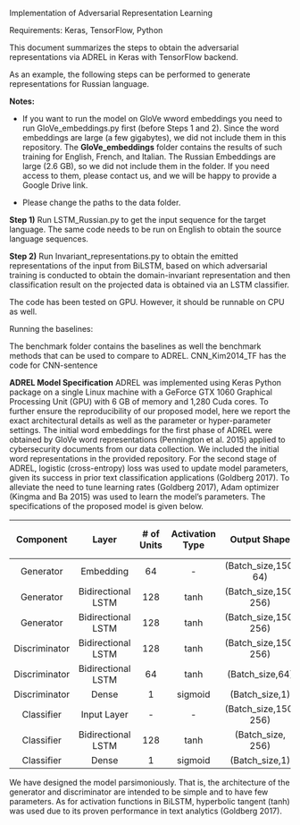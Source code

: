 Implementation of Adversarial Representation Learning

Requirements: Keras, TensorFlow, Python

This document summarizes the steps to obtain the adversarial representations via ADREL in Keras with TensorFlow backend.

As an example, the following steps can be performed to generate representations for Russian language.

**Notes:** 

* If you want to  run the model on GloVe wword embeddings you need to run GloVe_embeddings.py first (before Steps 1 and 2). Since the word embeddings are large (a few gigabytes), we did not include them in this repository. The **GloVe_embeddings** folder contains the results of such training for English, French, and Italian. The Russian Embeddings are large (2.6 GB), so we did not include them in the folder. If you need access to them, please contact us, and we will be happy to provide a Google Drive link. 

* Please change the paths to the data folder.

**Step 1)** Run LSTM_Russian.py to get the input sequence for the target language. The same code needs to be run on English to obtain the source language sequences.

**Step 2)** Run Invariant_representations.py to obtain the emitted representations of the input from BiLSTM, based on which adversarial training is conducted to obtain the domain-invariant representation and then classification result on the projected data is obtained via an LSTM classifier.
 
 The code has been tested on GPU. However, it should be runnable on CPU as well.
 
 Running the baselines:
 
 The benchmark folder contains the baselines as well the benchmark methods that can be used to compare to ADREL.
 CNN_Kim2014_TF has the code for CNN-sentence

**ADREL Model Specification**
ADREL was implemented using Keras Python package on a single Linux machine with a GeForce GTX 1060 Graphical Processing Unit (GPU) with 6 GB of memory and 1,280 Cuda cores. To further ensure the reproducibility of our proposed model, here we report the exact architectural details as well as the parameter or hyper-parameter settings. The initial word embeddings for the first phase of ADREL were obtained by GloVe word representations (Pennington et al. 2015) applied to cybersecurity documents from our data collection. We included the initial word representations in the provided repository. For the second stage of ADREL, logistic (cross-entropy) loss was used to update model parameters, given its success in prior text classification applications (Goldberg 2017). To alleviate the need to tune learning rates (Goldberg 2017), Adam optimizer (Kingma and Ba 2015) was used to learn the model’s parameters. The specifications of the proposed model is given below. 

| Component     | Layer              | # of Units | Activation Type | Output Shape         | Layer-Specific Parameters      |
| :-----:       | :-:                | :-:        | :-:             | :-:                  |     :-:                        |
| Generator     | Embedding          | 64         | -               | (Batch_size,150, 64) |     Vocabulary_ size = 10,000  |
| Generator     | Bidirectional LSTM | 128        | tanh            | (Batch_size,150, 256)|     Bias_initializer = 0       |
| Generator     | Bidirectional LSTM | 128        | tanh            | (Batch_size,150, 256)|     Bias_initializer = 0       |
| Discriminator | Bidirectional LSTM | 128        | tanh            | (Batch_size,150, 256)|     Bias_initializer = 0       |
| Discriminator | Bidirectional LSTM | 64         | tanh            | (Batch_size,64)      |     Bias_initializer = 0       |
| Discriminator | Dense              | 1          | sigmoid         | (Batch_size,1)       |     -                          |
| Classifier    | Input Layer        | -          | -               | (Batch_size,150, 256)|     Sparse = false             |
| Classifier    | Bidirectional LSTM | 128        | tanh            | (Batch_size, 256)    |     Bias_initializer = 0       |
| Classifier    | Dense              | 1          | sigmoid         | (Batch_size,1)       |     -                          |

We have designed the model parsimoniously. That is, the architecture of the generator and discriminator are intended to be simple and to have few parameters. As for activation functions in BiLSTM, hyperbolic tangent (tanh) was used due to its proven performance in text analytics (Goldberg 2017).

